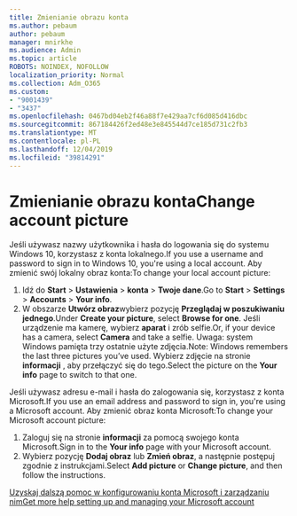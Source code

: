 ```yaml
---
title: Zmienianie obrazu konta
ms.author: pebaum
author: pebaum
manager: mnirkhe
ms.audience: Admin
ms.topic: article
ROBOTS: NOINDEX, NOFOLLOW
localization_priority: Normal
ms.collection: Adm_O365
ms.custom:
- "9001439"
- "3437"
ms.openlocfilehash: 0467bd04eb2f46a88f7e429aa7cf6d085d416dbc
ms.sourcegitcommit: 867184426f2ed48e3e845544d7ce185d731c2fb3
ms.translationtype: MT
ms.contentlocale: pl-PL
ms.lasthandoff: 12/04/2019
ms.locfileid: "39814291"
---
```

# <a name="change-account-picture"></a><span data-ttu-id="373de-102">Zmienianie obrazu konta</span><span class="sxs-lookup"><span data-stu-id="373de-102">Change account picture</span></span>

<span data-ttu-id="373de-103">Jeśli używasz nazwy użytkownika i hasła do logowania się do systemu Windows 10, korzystasz z konta lokalnego.</span><span class="sxs-lookup"><span data-stu-id="373de-103">If you use a username and password to sign in to Windows 10, you're using a local account.</span></span> <span data-ttu-id="373de-104">Aby zmienić swój lokalny obraz konta:</span><span class="sxs-lookup"><span data-stu-id="373de-104">To change your local account picture:</span></span>

1. <span data-ttu-id="373de-105">Idź do **Start** > **Ustawienia** > **konta** > **Twoje dane**.</span><span class="sxs-lookup"><span data-stu-id="373de-105">Go to **Start** > **Settings** > **Accounts** > **Your info**.</span></span>
2. <span data-ttu-id="373de-106">W obszarze **Utwórz obraz**wybierz pozycję **Przeglądaj w poszukiwaniu jednego**.</span><span class="sxs-lookup"><span data-stu-id="373de-106">Under **Create your picture**, select **Browse for one**.</span></span> <span data-ttu-id="373de-107">Jeśli urządzenie ma kamerę, wybierz **aparat** i zrób selfie.</span><span class="sxs-lookup"><span data-stu-id="373de-107">Or, if your device has a camera, select **Camera** and take a selfie.</span></span> 
    <span data-ttu-id="373de-108">Uwaga: system Windows pamięta trzy ostatnie użyte zdjęcia.</span><span class="sxs-lookup"><span data-stu-id="373de-108">Note: Windows remembers the last three pictures you’ve used.</span></span> <span data-ttu-id="373de-109">Wybierz zdjęcie na stronie **informacji** , aby przełączyć się do tego.</span><span class="sxs-lookup"><span data-stu-id="373de-109">Select the picture on the **Your info** page to switch to that one.</span></span>

<span data-ttu-id="373de-110">Jeśli używasz adresu e-mail i hasła do zalogowania się, korzystasz z konta Microsoft.</span><span class="sxs-lookup"><span data-stu-id="373de-110">If you use an email address and password to sign in, you're using a Microsoft account.</span></span> <span data-ttu-id="373de-111">Aby zmienić obraz konta Microsoft:</span><span class="sxs-lookup"><span data-stu-id="373de-111">To change your Microsoft account picture:</span></span>

1. <span data-ttu-id="373de-112">Zaloguj się na stronie **informacji** za pomocą swojego konta Microsoft.</span><span class="sxs-lookup"><span data-stu-id="373de-112">Sign in to the **Your info** page with your Microsoft account.</span></span>
2. <span data-ttu-id="373de-113">Wybierz pozycję **Dodaj obraz** lub **Zmień obraz**, a następnie postępuj zgodnie z instrukcjami.</span><span class="sxs-lookup"><span data-stu-id="373de-113">Select **Add picture** or **Change picture**, and then follow the instructions.</span></span>

[<span data-ttu-id="373de-114">Uzyskaj dalszą pomoc w konfigurowaniu konta Microsoft i zarządzaniu nim</span><span class="sxs-lookup"><span data-stu-id="373de-114">Get more help setting up and managing your Microsoft account</span></span>](https://support.microsoft.com/products/microsoft-account?category=manage-account)